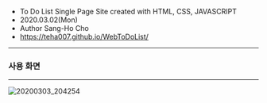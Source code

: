 - To Do List Single Page Site created with HTML, CSS, JAVASCRIPT 
- 2020.03.02(Mon)
- Author Sang-Ho Cho
- https://teha007.github.io/WebToDoList/

<hr/>
  <h3>사용 화면</h3>
<hr/>

![20200303_204254](https://user-images.githubusercontent.com/53142735/75772832-09d74c80-5d90-11ea-8f8e-77d366771594.png)
